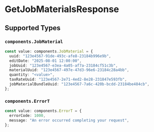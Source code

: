 # GetJobMaterialsResponse


## Supported Types

### `components.JobMaterial`

```typescript
const value: components.JobMaterial = {
  uuid: "123e4567-91de-493c-afe8-23184b996e9b",
  editDate: "2025-08-01 12:00:00",
  jobUuid: "123e4567-e3ea-4a05-af7a-23184cf51c3b",
  materialUuid: "123e4567-497e-47d3-96e6-23184c28a4bb",
  quantity: "<value>",
  taxRateUuid: "123e4567-2e71-4ed2-8e28-231847e593fb",
  jobMaterialBundleUuid: "123e4567-7a6c-420b-bcdd-23184be484cb",
};
```

### `components.ErrorT`

```typescript
const value: components.ErrorT = {
  errorCode: 1000,
  message: "An error occurred completing your request",
};
```

